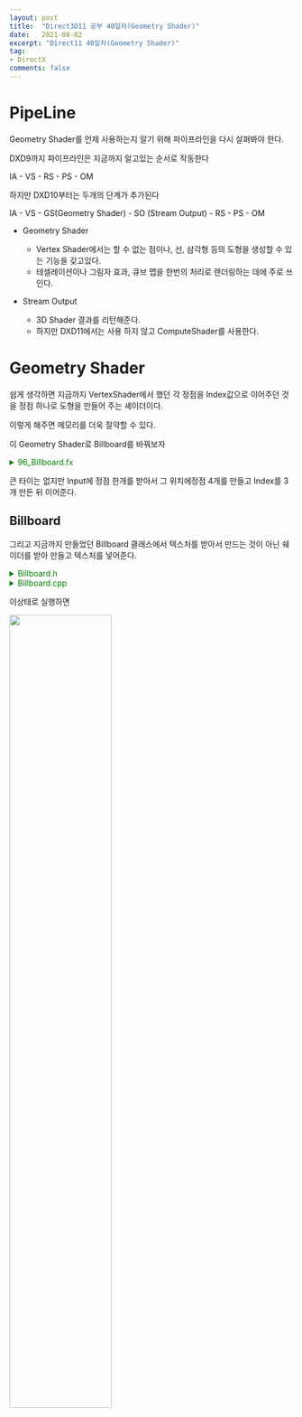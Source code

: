 ```yaml
---
layout: post
title:  "Direct3D11 공부 40일차(Geometry Shader)"
date:   2021-08-02
excerpt: "Direct11 40일차(Geometry Shader)"
tag:
- DirectX
comments: false
---
```


# PipeLine
Geometry Shader를 언제 사용하는지 알기 위해 파이프라인을 다시 살펴봐야 한다.

DXD9까지 파이프라인은 지금까지 알고있는 순서로 작동한다

IA - VS - RS - PS - OM

하지만 DXD10부터는 두개의 단계가 추가된다

IA - VS - GS(Geometry Shader) - SO (Stream Output) - RS - PS - OM

* Geometry Shader
	- Vertex Shader에서는 할 수 없는 점이나, 선, 삼각형 등의 도형을 생성할 수 있는 기능을 갖고있다.
	- 테셀레이션이나 그림자 효과, 큐브 맵을 한번의 처리로 렌더링하는 데에 주로 쓰인다.

* Stream Output
	- 3D Shader 결과를 리턴해준다.
	- 하지만 DXD11에서는 사용 하지 않고 ComputeShader를 사용한다.

# Geometry Shader

쉽게 생각하면 지금까지 VertexShader에서 했던 각 정점을 Index값으로 이어주던 것을 정점 하나로 도형을 만들어 주는 셰이더이다.

이렇게 해주면 메모리를 더욱 절약할 수 있다.

이 Geometry Shader로 Billboard를 바꿔보자

<details>
<summary style="color:green">96_Billboard.fx</summary>
<div markdown="1">

```
#include "00_Global.fx"
#include "00_Light.fx"
#include "00_Render.fx"


float4 PS(MeshOutput input) : SV_Target
{
    return PS_AllLight(input);

}

////////////////////////////////////////////////////////////////////////////////

struct VertexBillboard
{
    float4 Position : Position;
    float2 Scale : Scale;
};

struct VertexOutput
{
    float4 Position : Position;
    float2 Scale : Scale;
};

VertexOutput VS(VertexBillboard input)
{
    VertexOutput output;
    
    output.Position = WorldPosition(input.Position);
    output.Scale = input.Scale;

    return output;
}

struct GeometryOutput
{
    float4 Position : SV_Position;
    float2 Uv : Uv;
};

[maxvertexcount(4)]
void GS_Billboard(point VertexOutput input[1], inout TriangleStream<GeometryOutput> stream)
{
    float3 up = float3(0, 1, 0);
    //float3 forward = float3(0, 0, 1);
    float3 forward = input[0].Position.xyz - ViewPosition();
    float3 right = normalize(cross(up, forward));
    
    float2 size = input[0].Scale * 0.5f;
    
    
    float4 position[4];
    // x방향으로 -0.5
    position[0] = float4(input[0].Position.xyz - size.x * right - size.y * up, 1);
    position[1] = float4(input[0].Position.xyz - size.x * right + size.y * up, 1);
    position[2] = float4(input[0].Position.xyz + size.x * right - size.y * up, 1);
    position[3] = float4(input[0].Position.xyz + size.x * right + size.y * up, 1);

    float2 uv[4] = { float2(0, 1), float2(0, 0), float2(1, 1), float2(1, 0) };
    
    GeometryOutput output;
    
    [unroll(4)]
    for (int i = 0; i < 4; i++)
    {
        output.Position = ViewProjection(position[i]);
        output.Uv = uv[i];

        stream.Append(output);
    }
}

float4 PS_Billboard(GeometryOutput input) : SV_Target
{
    return BillboardMap.Sample(LinearSampler, float3(input.Uv, input.MapIndex)) * 1.75;
}

technique11 T0
{
    P_VP(P0, VS_Mesh, PS)
    P_VP(P1, VS_Model, PS)
    P_VP(P2, VS_Animation, PS)

    P_BS_VGP(P3, AlphaBlend, VS, GS_Billboard, PS_Billboard)
    P_RS_BS_VGP(P4, CullMode_None, AlphaBlend_AlphaToCoverageEnable, VS, GS_Cross, PS_Billboard)
}
```

</div>
</details>

큰 타이는 없지만 Input에 정점 한개를 받아서 그 위치에정점 4개를 만들고 Index를 3개 만든 뒤 이어준다.

## Billboard
그리고 지금까지 만들었던 Billboard 클래스에서 텍스처를 받아서 만드는 것이 아닌 쉐이더를 받아 만들고 텍스처를 넣어준다.

<details>
<summary style="color:green">Billboard.h</summary>
<div markdown="1">


```
#pragma once
#define MAX_BILLBOARD_COUNT 10000

class Billboard : public Renderer
{
public:
	Billboard(Shader* shader);
	~Billboard();

	void Update();
	void Render();

	void Add(Vector3& position, Vector2& scale);
	void SetTexture(wstring file);

private:
	struct VertexBillboard
	{
		Vector3 Position;
		Vector2 Scale;
	};

private:
	vector<VertexBillboard> vertices;

	Texture* texture = NULL;
	ID3DX11EffectShaderResourceVariable* sDiffuseMap;
};
```

</div>
</details>
<details>

<summary style="color:green">Billboard.cpp</summary>
<div markdown="1">

```
#include "Framework.h"
#include "Billboard.h"

Billboard::Billboard(Shader* shader)
	: Renderer(shader)
{
	Topology(D3D11_PRIMITIVE_TOPOLOGY_POINTLIST);

	sDiffuseMap = shader->AsSRV("BillboardMap");
}

Billboard::~Billboard()
{
	SafeDelete(textureArray);
}

void Billboard::Update()
{
	Super::Update();
}

void Billboard::Render()
{
	if (vertexCount != vertices.size())
	{
		vertexCount = vertices.size();

		SafeDelete(vertexBuffer);
		vertexBuffer = new VertexBuffer(&vertices[0], vertices.size(), sizeof(VertexBillboard));
	}

	Super::Render();

	sDiffuseMap->SetResource(textureArray->SRV());
	shader->DrawIndex(0, Pass(), indexCount);
}

void Billboard::Add(Vector3 & position, Vector2 & scale)
{
	VertexBillboard vertex =
	{
		position, scale
	};

	vertices.push_back(vertex);
}

void Billboard::SetTexture(wstring file)
{
	texture = new Texture(file);
}
```

</div>
</details>

이상태로 실행하면

<img src = "../assets/img/project/d3dx/day40/billboard_texture.gif" width="60%">